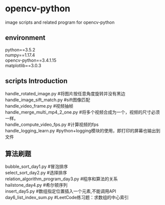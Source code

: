 # opencv-python
image scripts and related program for opencv-python
## environment
python==3.5.2  
numpy==1.17.4  
opencv-python==3.4.1.15  
matplotlib==3.0.3
## scripts Introduction
handle_rotated_image.py  #将图片按任意角度旋转并没有黑边  
handle_image_sift_match.py #sift图像匹配  
handle_video_frame.py #视频抽帧  
handle_merge_multi_mp4_2_one.py #将多个视频合成为一个，视频的尺寸必须一样。  
handle_compute_video_fps.py #计算视频的fps  
handle_logging_learn.py #python+logging模块的使用，即打印的屏幕也输出到文件
## 算法刷题
bubble_sort_day1.py #冒泡排序  
select_sort_day2.py #选择排序  
relation_algorithm_program_day3.py #程序和算法的关系  
hailstone_day4.py #希尔顿序列  
insert_day5.py #数组指定位置插入一个元素,不能调用API  
day6_list_index_sum.py #LeetCode练习题：求数组的中心索引

